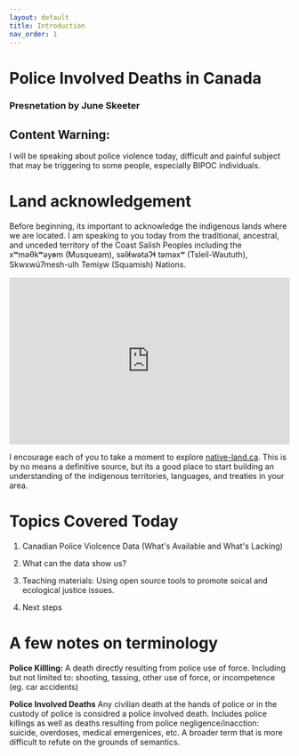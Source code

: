 ```yaml
---
layout: default
title: Introduction
nav_order: 1
---
```

# Police Involved Deaths in Canada

###  Presnetation by June Skeeter

## Content Warning:
I will be speaking about police violence today, difficult and painful subject that may be triggering to some people, especially BIPOC individuals.


# Land acknowledgement
Before beginning, its important to acknowledge the indigenous lands where we are located.  I am speaking to you today from the traditional, ancestral, and unceded territory of the Coast Salish Peoples including the xʷməθkʷəy̓əm (Musqueam), səl̓ilwətaɁɬ təməxʷ (Tsleil-Waututh), Skwxwú7mesh-ulh Temíx̱w (Squamish) Nations.
<iframe src="https://native-land.ca/api/embed/embed.html?maps=territories&position=49.268264,-123.157480" style="width:100%; height:300px; border:none;"></iframe>

I encourage each of you to take a moment to explore [native-land.ca](https://native-land.ca/).  This is by no means a definitive source, but its a good place to start building an understanding of the indigenous territories, languages, and treaties in your area.

# Topics Covered Today

1) Canadian Police Violcence Data (What's Available and What's Lacking)

2) What can the data show us?

3) Teaching materials: Using open source tools to promote soical and ecological justice issues.

4) Next steps
 
# A few notes on terminology

**Police Killling:** A death directly resulting from police use of force.  Including but not limited to: shooting, tassing, other use of force, or incompetence (eg. car accidents)

**Police Involved Deaths**  Any civilian death at the hands of police or in the custody of police is considred a police involved death.  Includes police killings as well as deaths resulting from police negligence/inacction: suicide, overdoses, medical emergenices, etc.  A broader term that is more difficult to refute on the grounds of semantics.  

